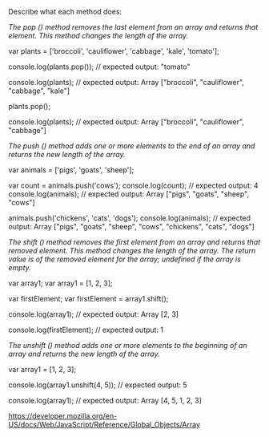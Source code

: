 Describe what each method does:

*The pop () method removes the last element from an array and returns that element. This method changes the length of the array.*

var plants = ['broccoli', 'cauliflower', 'cabbage', 'kale', 'tomato'];

console.log(plants.pop());
// expected output: "tomato"

console.log(plants);
// expected output: Array ["broccoli", "cauliflower", "cabbage", "kale"]

plants.pop();

console.log(plants);
// expected output: Array ["broccoli", "cauliflower", "cabbage"]


*The push () method adds one or more elements to the end of an array and returns the new length of the array.*

var animals = ['pigs', 'goats', 'sheep'];

var count = animals.push('cows');
console.log(count);
// expected output: 4
console.log(animals);
// expected output: Array ["pigs", "goats", "sheep", "cows"]

animals.push('chickens', 'cats', 'dogs');
console.log(animals);
// expected output: Array ["pigs", "goats", "sheep", "cows", "chickens", "cats", "dogs"]


*The shift () method removes the first element from an array and returns that removed element. This method changes the length of the array. The return value is of the removed element for the array; undefined if the array is empty.*

var array1;
var array1 = [1, 2, 3];

var firstElement;
var firstElement = array1.shift();

console.log(array1);
// expected output: Array [2, 3]

console.log(firstElement);
// expected output: 1

*The unshift () method adds one or more elements to the beginning of an array and returns the new length of the array.*

var array1 = [1, 2, 3];

console.log(array1.unshift(4, 5));
// expected output: 5

console.log(array1);
// expected output: Array [4, 5, 1, 2, 3]


 https://developer.mozilla.org/en-US/docs/Web/JavaScript/Reference/Global_Objects/Array
